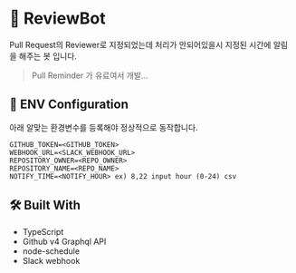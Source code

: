 # 🚀 ReviewBot

Pull Request의 Reviewer로 지정되었는데 처리가 안되어있을시 지정된 시간에 알림을 해주는 봇 입니다.

> Pull Reminder 가 유료여서 개발...

## 🚨 ENV Configuration
아래 알맞는 환경변수를 등록해야 정상적으로 동작합니다. 

```text
GITHUB_TOKEN=<GITHUB_TOKEN>
WEBHOOK_URL=<SLACK_WEBHOOK_URL>
REPOSITORY_OWNER=<REPO_OWNER>
REPOSITORY_NAME=<REPO_NAME> 
NOTIFY_TIME=<NOTIFY_HOUR> ex) 8,22 input hour (0-24) csv 
```

## 🛠 Built With 

* TypeScript
* Github v4 Graphql API 
* node-schedule
* Slack webhook

